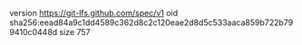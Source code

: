 version https://git-lfs.github.com/spec/v1
oid sha256:eead84a9c1dd4589c362d8c2c120eae2d8d5c533aaca859b722b799410c0448d
size 757
